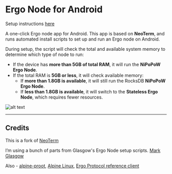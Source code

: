 # Ergo Node for Android  

Setup instructions [here](https://github.com/rustinmyeye/ErgoNodeAndroid/blob/master/SETUP_INSTRUCTIONS.md)

A one-click Ergo node app for Android. This app is based on **NeoTerm**, and runs automated install scripts to set up and run an Ergo node on Android.

During setup, the script will check the total and available system memory to determine which type of node to run:

- If the device has **more than 5GB of total RAM**, it will run the **NiPoPoW Ergo Node**.
- If the total RAM is **5GB or less**, it will check available memory:
  - If **more than 1.8GB is available**, it will still run the RocksDB **NiPoPoW Ergo Node**.
  - If **less than 1.8GB is available**, it will switch to the **Stateless Ergo Node**, which requires fewer resources.
 
    

![alt text](https://raw.githubusercontent.com/rustinmyeye/ErgoNodeAndroid/master/artwork/ic_launcher_round.png)

---

## **Credits**  

This is a fork of [NeoTerm](https://github.com/NeoTerm/NeoTerm)

I’m using a bunch of parts from Glasgow's Ergo Node setup scripts. [Mark Glasgow](https://github.com/glasgowm148/ergoscripts)

Also - [alpine-proot](https://github.com/Yonle/alpine-proot), [Alpine Linux](https://www.alpinelinux.org/), [Ergo Protocol reference client](https://github.com/ergoplatform/ergo/releases)
